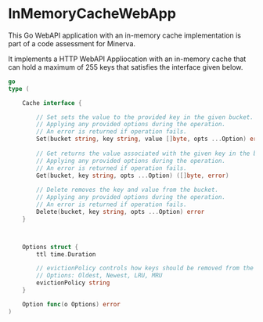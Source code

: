 # InMemoryCacheWebApp

This Go WebAPI application with an in-memory cache implementation is part of a code assessment for Minerva.

It implements a HTTP WebAPI Appliocation with an in-memory cache that can hold a maximum of 255 keys that satisfies the interface given below.

```go
go
type (

    Cache interface {

        // Set sets the value to the provided key in the given bucket.
        // Applying any provided options during the operation.
        // An error is returned if operation fails.
        Set(bucket string, key string, value []byte, opts ...Option) error
        
        // Get returns the value associated with the given key in the bucket.
        // Applying any provided options during the operation.
        // An error is returned if operation fails.
        Get(bucket, key string, opts ...Option) ([]byte, error)
        
        // Delete removes the key and value from the bucket.
        // Applying any provided options during the operation.
        // An error is returned if operation fails.
        Delete(bucket, key string, opts ...Option) error
    }



    Options struct {
        ttl time.Duration

        // evictionPolicy controls how keys should be removed from the cache.
        // Options: Oldest, Newest, LRU, MRU
        evictionPolicy string
    }

    Option func(o Options) error
)
```
